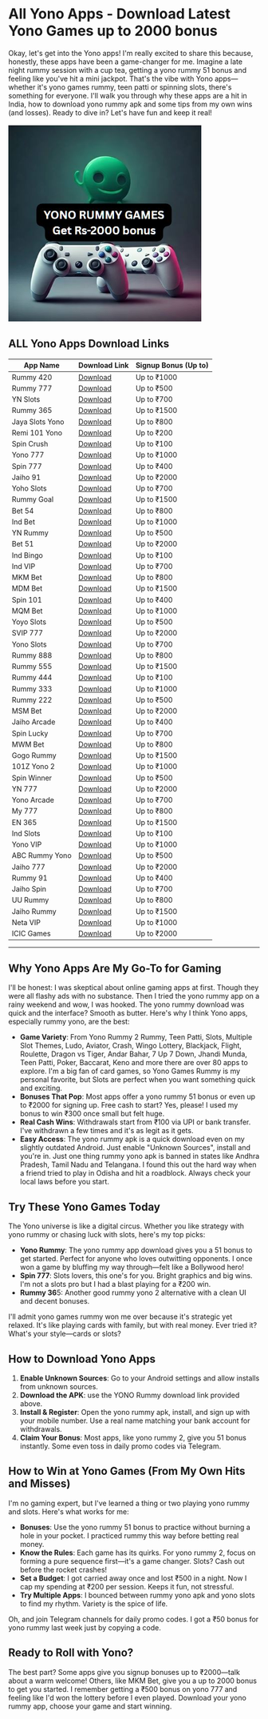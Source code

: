 # All Yono Apps - Download Latest Yono Games up to 2000 bonus

Okay, let's get into the Yono apps! I'm really excited to share this because, honestly, these apps have been a game-changer for me. Imagine a late night rummy session with a cup tea, getting a yono rummy 51 bonus and feeling like you've hit a mini jackpot. That's the vibe with Yono apps—whether it's yono games rummy, teen patti or spinning slots, there's something for everyone. I'll walk you through why these apps are a hit in India, how to download yono rummy apk and some tips from my own wins (and losses). Ready to dive in? Let's have fun and keep it real!

![Yono Games Banner](https://github.com/All-Yono-App-Download-Latest-Yono-games/.github/blob/d9b8594b828558c92f4fff40ffd02fe9e4f8b090/yonogamesappbanner.JPG)

## ALL Yono Apps Download Links

| App Name | Download Link | Signup Bonus (Up to) |
| ----- | ----- | ----- |
| Rummy 420 | [Download](https://yonorummyg.com/) | Up to ₹1000 |
| Rummy 777 | [Download](https://rummy777.com/) | Up to ₹500 |
| YN Slots | [Download](https://cloud.slotsyoyo.com/download/apk/YnRummy_2321870.apk) | Up to ₹700 |
| Rummy 365 | [Download](https://365666.in/) | Up to ₹1500 |
| Jaya Slots Yono | [Download](https://dl.mqmbet.me/apps/com.mqmbet3001.app.apk) | Up to ₹800 |
| Remi 101 Yono | [Download](https://rummymt.com/RoyallyRummy-APK/royallyrummy-131133.apk) | Up to ₹200 |
| Spin Crush | [Download](https://spincrushx.com/) | Up to ₹100 |
| Yono 777 | [Download](https://yono777jackpot.vip/) | Up to ₹1000 |
| Spin 777 | [Download](https://spin777.win/) | Up to ₹400 |
| Jaiho 91 | [Download](https://d1pbj5i2ndz972.cloudfront.net/cg/files/4108648bx5siuzozb52sk73s/Gold_k1esh.apk) | Up to ₹2000 |
| Yoho Slots | [Download](https://d184xdpert2e9f.cloudfront.net/cg/files/8109k9ybrsbonp4cegk77obt/Master_fe5xf.apk) | Up to ₹700 |
| Rummy Goal | [Download](https://d1pbj5i2ndz972.cloudfront.net/cg/files/4108648bx5siuzozb52sk73s/Gold_k1esh.apk) | Up to ₹1500 |
| Bet 54 | [Download](https://bet54.org/) | Up to ₹800 |
| Ind Bet | [Download](https://indbet.com/) | Up to ₹1000 |
| YN Rummy | [Download](https://cloud.slotsyoyo.com/download/apk/YnRummy_2321870.apk) | Up to ₹500 |
| Bet 51 | [Download](https://bet51.in/) | Up to ₹2000 |
| Ind Bingo | [Download](https://indbingo.in/) | Up to ₹100 |
| Ind VIP | [Download](https://d1pbj5i2ndz972.cloudfront.net/cg/files/4108648bx5siuzozb52sk73s/Gold_k1esh.apk) | Up to ₹700 |
| MKM Bet | [Download](https://mkmbet.app/) | Up to ₹800 |
| MDM Bet | [Download](https://mdmagent.com/) | Up to ₹1500 |
| Spin 101 | [Download](https://spin101.top/) | Up to ₹400 |
| MQM Bet | [Download](https://mqmbet.com/) | Up to ₹1000 |
| Yoyo Slots | [Download](https://yoyo-slots.in/) | Up to ₹500 |
| SVIP 777 | [Download](https://www.svip777game.com/) | Up to ₹2000 |
| Yono Slots | [Download](https://d1qqphfd8m4kq0.cloudfront.net/6/30546054/yonoslots_59Y1Y41YADW.apk) | Up to ₹700 |
| Rummy 888 | [Download](https://naglpu.com/) | Up to ₹800 |
| Rummy 555 | [Download](https://erccc-wealth.oss-ap-southeast-1.aliyuncs.com/RummyWealth-172313) | Up to ₹1500 |
| Rummy 444 | [Download](https://rummy-444.com/) | Up to ₹100 |
| Rummy 333 | [Download](https://erccc-wealth.oss-ap-southeast-1.aliyuncs.com/RummyWealth-153934) | Up to ₹1000 |
| Rummy 222 | [Download](https://www.tpgamerun.com/downloads/com.tpgame.neta-v1.0.20_202406251509-master-release.apk) | Up to ₹500 |
| MSM Bet | [Download](https://9mqmbet.com) | Up to ₹2000 |
| Jaiho Arcade | [Download](https://www.jaihoarcade42.com/) | Up to ₹400 |
| Spin Lucky | [Download](https://spinlucky.tw/) | Up to ₹700 |
| MWM Bet | [Download](https://mwmbet.club/) | Up to ₹800 |
| Gogo Rummy | [Download](https://www.gogorummyagent.com/) | Up to ₹1500 |
| 101Z Yono 2 | [Download](https://d1qqphfd8m4kq0.cloudfront.net/212/16592914/101z_39885YGY15Y.apk) | Up to ₹1000 |
| Spin Winner | [Download](https://spinwinner10.com/) | Up to ₹500 |
| YN 777 | [Download](https://www.y754.com/) | Up to ₹2000 |
| Yono Arcade | [Download](https://yono3.com/) | Up to ₹700 |
| My 777 | [Download](https://yonorummyr.com/) | Up to ₹800 |
| EN 365 | [Download](https://rummy36506.in/) | Up to ₹1500 |
| Ind Slots | [Download](https://winrealmoney.fun/p2297/index.html) | Up to ₹100 |
| Yono VIP | [Download](https://lion.goolepatti.in/8001.apk) | Up to ₹1000 |
| ABC Rummy Yono | [Download](https://www.abcrummy3.com/) | Up to ₹500 |
| Jaiho 777 | [Download](https://www.jaiho777agent3.com/) | Up to ₹2000 |
| Rummy 91 | [Download](https://d1qqphfd8m4kq0.cloudfront.net/118/15033022/rummy91_UXTNZFP228V.apk) | Up to ₹400 |
| Jaiho Spin | [Download](https://www.jaihospinapk.com/) | Up to ₹700 |
| UU Rummy | [Download](https://www.gogorummyagent.com/) | Up to ₹800 |
| Jaiho Rummy | [Download](https://jaihorummycash.com) | Up to ₹1500 |
| Neta VIP | [Download](https://neta8.vip/) | Up to ₹1000 |
| ICIC Games | [Download](https://yonorummycc.com) | Up to ₹2000 |

---

## Why Yono Apps Are My Go-To for Gaming

I'll be honest: I was skeptical about online gaming apps at first. Though they were all flashy ads with no substance. Then I tried the yono rummy app on a rainy weekend and wow, I was hooked. The yono rummy download was quick and the interface? Smooth as butter. Here's why I think Yono apps, especially rummy yono, are the best:

* **Game Variety**: From Yono Rummy 2 Rummy, Teen Patti, Slots, Multiple Slot Themes, Ludo, Aviator, Crash, Wingo Lottery, Blackjack, Flight, Roulette, Dragon vs Tiger, Andar Bahar, 7 Up 7 Down, Jhandi Munda, Teen Patti, Poker, Baccarat, Keno and more there are over 80 apps to explore. I'm a big fan of card games, so Yono Games Rummy is my personal favorite, but Slots are perfect when you want something quick and exciting.
* **Bonuses That Pop**: Most apps offer a yono rummy 51 bonus or even up to ₹2000 for signing up. Free cash to start? Yes, please! I used my bonus to win ₹300 once small but felt huge.
* **Real Cash Wins**: Withdrawals start from ₹100 via UPI or bank transfer. I've withdrawn a few times and it's as legit as it gets.
* **Easy Access**: The yono rummy apk is a quick download even on my slightly outdated Android. Just enable "Unknown Sources", install and you're in. Just one thing rummy yono apk is banned in states like Andhra Pradesh, Tamil Nadu and Telangana. I found this out the hard way when a friend tried to play in Odisha and hit a roadblock. Always check your local laws before you start.

## Try These Yono Games Today

The Yono universe is like a digital circus. Whether you like strategy with yono rummy or chasing luck with slots, here's my top picks:

* **Yono Rummy**: The yono rummy app download gives you a 51 bonus to get started. Perfect for anyone who loves outwitting opponents. I once won a game by bluffing my way through—felt like a Bollywood hero!
* **Spin 777**: Slots lovers, this one's for you. Bright graphics and big wins. I'm not a slots pro but I had a blast playing for a ₹200 win.
* **Rummy 36**5: Another good rummy yono 2 alternative with a clean UI and decent bonuses.

I'll admit yono games rummy won me over because it's strategic yet relaxed. It's like playing cards with family, but with real money. Ever tried it? What's your style—cards or slots?

## How to Download Yono Apps

1. **Enable Unknown Sources**: Go to your Android settings and allow installs from unknown sources.
2. **Download the APK**: use the YONO Rummy download link provided above.
3. **Install & Register**: Open the yono rummy apk, install, and sign up with your mobile number. Use a real name matching your bank account for withdrawals.
4. **Claim Your Bonus**: Most apps, like yono rummy 2, give you 51 bonus instantly. Some even toss in daily promo codes via Telegram.

## How to Win at Yono Games (From My Own Hits and Misses)

I'm no gaming expert, but I've learned a thing or two playing yono rummy and slots. Here's what works for me:

* **Bonuses**: Use the yono rummy 51 bonus to practice without burning a hole in your pocket. I practiced rummy this way before betting real money.
* **Know the Rules**: Each game has its quirks. For yono rummy 2, focus on forming a pure sequence first—it's a game changer. Slots? Cash out before the rocket crashes!
* **Set a Budget**: I got carried away once and lost ₹500 in a night. Now I cap my spending at ₹200 per session. Keeps it fun, not stressful.
* **Try Multiple Apps**: I bounced between rummy yono apk and yono slots to find my rhythm. Variety is the spice of life.

Oh, and join Telegram channels for daily promo codes. I got a ₹50 bonus for yono rummy last week just by copying a code.

## Ready to Roll with Yono?

The best part? Some apps give you signup bonuses up to ₹2000—talk about a warm welcome! Others, like MKM Bet, give you a up to 2000 bonus to get you started. I remember getting a ₹500 bonus on yono 777 and feeling like I'd won the lottery before I even played. Download your yono rummy app, choose your game and start winning.
